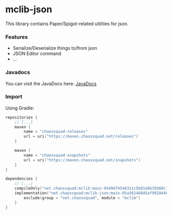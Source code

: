 # mclib-json
This library contains Paper/Spigot-related utilities for json.

### Features
- Serialize/Deserialize things to/from json
- JSON Editor command
- ...

### Javadocs
You can visit the JavaDocs here: [JavaDocs](https://chaossquad.github.io/mclib-json)

### Import

Using Gradle:
```kotlin
repositories {
    // [...]
    maven {
        name = "chaossquad-releases"
        url = uri("https://maven.chaossquad.net/releases")
    }

    maven {
        name = "chaossquad-snapshots"
        url = uri("https://maven.chaossquad.net/snapshots")
    }
}

dependencies {
    // [...]
    compileOnly("net.chaossquad:mclib:main-9549d74546311c5b81e8b35b60c1e78618450dc7") // Same or higher version of mclib required
    implementation("net.chaossquad:mclib-json:main-05a36246845af9928448b56a45097fab44ba57cd") {
        exclude(group = "net.chaossquad", module = "mclib")
    }
}
```